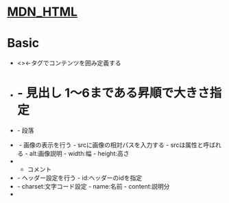 # [MDN_HTML](https://developer.mozilla.org/ja/docs/Learn/Getting_started_with_the_web/HTML_basics)
# Basic
- <><-タグでコンテンツを囲み定義する
- <h1>
  - 見出し 1〜6まである昇順で大きさ指定
- <p>
  - 段落
- <img src="">
  - 画像の表示を行う
  - srcに画像の相対パスを入力する
  - srcは属性と呼ばれる
  - alt:画像説明
  - width:幅
  - height:高さ
- <!---->
  - コメント
- <head>
  - ヘッダー設定を行う
  - id:ヘッダーのidを指定
- <meta>
  - charset:文字コード設定
  - name:名前
  - content:説明分
- <title>
  - ページのタイトル
- <link>
  - rel:属性設定
  - href:リンク先
- <hr>
  - 水平の罫線
- <br>
  - 改行
- <strong>
  - 強調
- <blockquote>
  - 引用
- <ol>
  - reversed:で逆順にリスト表示
  - start:はじめのリストを指定
  - 順番付きリスト
- <li>
  - リストアイテム
- <ul>
  - 連番付きリスト
- <dl>
  - 項目と説明がセットのリスト
  - <dt>
    - 項目
  - <dd>
    - 説明
- <a>
  - リンクの貼り付け
  - href:リンク先
  - target:"_blank"で別タブで開く
- <table>
  - 表
  - <thead>
    - テーブルヘッダー
  - <tbody>
    - テーブルのボディ
  - <th>
    - デーブルヘッダーの列
  - <tr>
    - 行
  - テーブルボディの列
- <form>
  - 入力フォームの定義
- <label>
  - formのラベルをつける
  - for:入力部で定義したidを紐付けられる
- <input>
  - 入力部
  - type:
    - text:1行のみ入力
    - submit:決定ボタンを設定
    - password:パスワード入力用のフォームを設定
    - checkbox:チェックボックスの設定
      - checked:初期選択を設定
    - radio:ラジオボタンを設定
      - name:同ラジオボタンに同じnameを指定して一つのみ指定可能
  - id:idをつけられる
  - value
    - 初期値設定
  - placeholder
    - 入力ガイドを設定
    - 
- <textarea>
  - 長文の入力が可能
  - id:idをつけられる
  - placeholder
    - 入力ガイドを設定
- <button>
  - ボタンを定義
  - 画像タグ等つけられる
- <select>
  - プルダウンメニューの定義
  - size:セレクトボックスの表示行数を指定
  - multiple:アイテムを複数選択可能な設定
  - <option>
    - アイテムを定義
    - selected:初期のアイテムを定義
- <fieldset>
  - タグのグループ化
- コンテンツセクショニング
  - <header>
    - 導入的コンテンツ
  - <footer>
    - 著作者情報連作先
  - <nav>
    - 主要ナビゲーション
  - <article>
    - 配信再利用を意図した独立コンテンツ
  - <aside>
    - 本文と関連薄いコンテンツ
  - <section>
    - その他
- 実態参照
  - 特殊な記号を表示